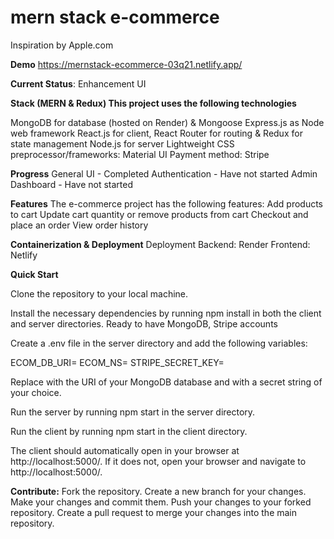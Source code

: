 # mern stack e-commerce
Inspiration by Apple.com

**Demo**
https://mernstack-ecommerce-03q21.netlify.app/

**Current Status**: Enhancement UI

**Stack (MERN & Redux)
This project uses the following technologies**

MongoDB for database (hosted on Render) & Mongoose
Express.js as Node web framework
React.js for client, React Router for routing & Redux for state management
Node.js for server
Lightweight CSS preprocessor/frameworks: Material UI
Payment method: Stripe

**Progress**
General
  UI - Completed
  Authentication - Have not started
  Admin Dashboard - Have not started


**Features**
The e-commerce project has the following features:
Add products to cart
Update cart quantity or remove products from cart
Checkout and place an order
View order history


**Containerization & Deployment**
 Deployment 
  Backend: Render
  Frontend: Netlify
  
**Quick Start**

Clone the repository to your local machine.

Install the necessary dependencies by running npm install in both the client and server directories.
Ready to have MongoDB, Stripe accounts

Create a .env file in the server directory and add the following variables:

ECOM_DB_URI=<your MongoDB URI>
ECOM_NS=<your MongoDB collection>
STRIPE_SECRET_KEY=<Stripe secret key>

Replace <your MongoDB URI> with the URI of your MongoDB database and <your JWT secret> with a secret string of your choice.

Run the server by running npm start in the server directory.

Run the client by running npm start in the client directory.

The client should automatically open in your browser at http://localhost:5000/. If it does not, open your browser and navigate to http://localhost:5000/.

**Contribute:**
Fork the repository.
Create a new branch for your changes.
Make your changes and commit them.
Push your changes to your forked repository.
Create a pull request to merge your changes into the main repository.
